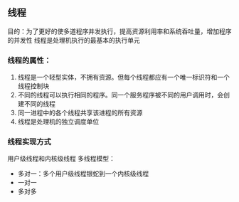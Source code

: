 ## 线程
目的：为了更好的使多道程序并发执行，提高资源利用率和系统吞吐量，增加程序的并发性
线程是处理机执行的最基本的执行单元
### 线程的属性：
1. 线程是一个轻型实体，不拥有资源。但每个线程都应有一个唯一标识符和一个线程控制块
2. 不同的线程可以执行相同的程序。同一个服务程序被不同的用户调用时，会创建不同的线程
3. 同一进程中的各个线程共享该进程的所有资源
4. 线程是处理机的独立调度单位

### 线程实现方式
用户级线程和内核级线程
多线程模型：
- 多对一：多个用户级线程银蛇到一个内核级线程
- 一对一
- 多对多